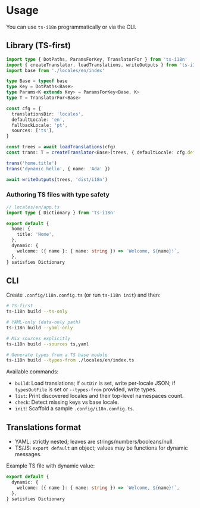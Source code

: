 # Usage

You can use `ts-i18n` programmatically or via the CLI.

## Library (TS-first)

```ts
import type { DotPaths, ParamsForKey, TranslatorFor } from 'ts-i18n'
import { createTranslator, loadTranslations, writeOutputs } from 'ts-i18n'
import base from './locales/en/index'

type Base = typeof base
type Key = DotPaths<Base>
type Params<K extends Key> = ParamsForKey<Base, K>
type T = TranslatorFor<Base>

const cfg = {
  translationsDir: 'locales',
  defaultLocale: 'en',
  fallbackLocale: 'pt',
  sources: ['ts'],
}

const trees = await loadTranslations(cfg)
const trans: T = createTranslator<Base>(trees, { defaultLocale: cfg.defaultLocale, fallbackLocale: cfg.fallbackLocale })

trans('home.title')
trans('dynamic.hello', { name: 'Ada' })

await writeOutputs(trees, 'dist/i18n')
```

### Authoring TS files with type safety

```ts
// locales/en/app.ts
import type { Dictionary } from 'ts-i18n'

export default {
  home: {
    title: 'Home',
  },
  dynamic: {
    welcome: ({ name }: { name: string }) => `Welcome, ${name}!`,
  },
} satisfies Dictionary
```

## CLI

Create `.config/i18n.config.ts` (or run `ts-i18n init`) and then:

```bash
# TS-first
ts-i18n build --ts-only

# YAML-only (data-only path)
ts-i18n build --yaml-only

# Mix sources explicitly
ts-i18n build --sources ts,yaml

# Generate types from a TS base module
ts-i18n build --types-from ./locales/en/index.ts
```

Available commands:

- `build`: Load translations; if `outDir` is set, write per-locale JSON; if `typesOutFile` is set or `--types-from` provided, write types.
- `list`: Print discovered locales and their top-level namespaces count.
- `check`: Detect missing keys vs base locale.
- `init`: Scaffold a sample `.config/i18n.config.ts`.

## Translations format

- YAML: strictly nested; leaves are strings/numbers/booleans/null.
- TS/JS: `export default` an object; values may be functions for dynamic messages.

Example TS file with dynamic value:

```ts
export default {
  dynamic: {
    welcome: ({ name }: { name: string }) => `Welcome, ${name}!`,
  },
} satisfies Dictionary
```
